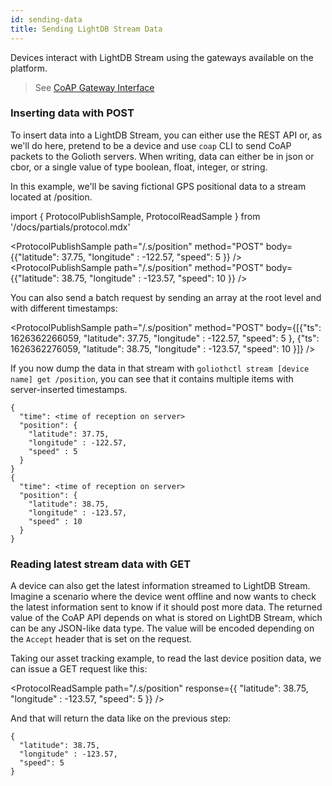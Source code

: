 ```yaml
---
id: sending-data
title: Sending LightDB Stream Data
---
```


Devices interact with LightDB Stream using the gateways available on the platform.

> See [CoAP Gateway Interface](/reference/protocols/coap/lightdb-stream)

### Inserting data with POST

To insert data into a LightDB Stream, you can either use the REST API or, as we'll do here, pretend to be a device and use `coap` CLI to send CoAP packets to the Golioth servers. When writing, data can either be in json or cbor, or a single value of type boolean, float, integer, or string.

In this example, we'll be saving fictional GPS positional data to a stream located at /position.

import { ProtocolPublishSample, ProtocolReadSample } from '/docs/partials/protocol.mdx'

<ProtocolPublishSample path="/.s/position" method="POST" body={{"latitude": 37.75, "longitude" : -122.57, "speed": 5 }} />
<ProtocolPublishSample path="/.s/position" method="POST" body={{"latitude": 38.75, "longitude" : -123.57, "speed": 10 }} />

You can also send a batch request by sending an array at the root level and with different timestamps:

<ProtocolPublishSample path="/.s/position" method="POST" body={[{"ts": 1626362266059, "latitude": 37.75, "longitude" : -122.57, "speed": 5 }, {"ts": 1626362276059, "latitude": 38.75, "longitude" : -123.57, "speed": 10 }]} />

If you now dump the data in that stream with `goliothctl stream [device name] get /position`, you can see that it contains multiple items with server-inserted timestamps.

```
{
  "time": <time of reception on server>
  "position": {
    "latitude": 37.75,
    "longitude" : -122.57,
    "speed" : 5
  }
}
{
  "time": <time of reception on server>
  "position": {
    "latitude": 38.75,
    "longitude" : -123.57,
    "speed" : 10
  }
}
```

### Reading latest stream data with GET

A device can also get the latest information streamed to LightDB Stream. Imagine a scenario where the device went offline and now wants to check the latest information sent to know if it should post more data. The returned value of the CoAP API depends on what is stored on LightDB Stream, which can be any JSON-like data type. The value will be encoded depending on the `Accept` header that is set on the request.

Taking our asset tracking example, to read the last device position data, we can issue a GET request like this:

<ProtocolReadSample path="/.s/position" response={{ "latitude": 38.75, "longitude" : -123.57, "speed": 5 }} />

And that will return the data like on the previous step:

```
{
  "latitude": 38.75,
  "longitude" : -123.57,
  "speed": 5
}
```
